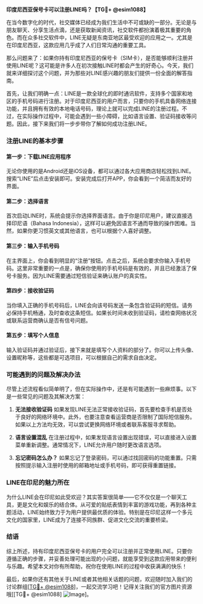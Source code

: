 **印度尼西亚保号卡可以注册LINE吗？【TG💪+ @esim1088】**

在当今数字化的时代，社交媒体已经成为我们生活中不可或缺的一部分。无论是与朋友聊天、分享生活点滴，还是获取新闻资讯，社交软件都扮演着极其重要的角色。而在众多社交软件中，LINE无疑是东南亚地区最受欢迎的应用之一。尤其是在印度尼西亚，这款应用几乎成了人们日常沟通的重要工具。

那么问题来了：如果你持有印度尼西亚的保号卡（SIM卡），是否能够顺利注册并使用LINE呢？这可能是许多人在初次接触LINE时都会产生的好奇心。今天，我们就来详细探讨这个问题，并为那些对LINE感兴趣的朋友们提供一份全面的解答指南。

首先，让我们明确一点：LINE是一款全球化的即时通讯软件，支持多个国家和地区的手机号码进行注册。对于印度尼西亚的用户而言，只要你的手机具备网络连接功能，并且拥有有效的本地电话号码，理论上就可以完成LINE的注册过程。不过，在实际操作过程中，可能会遇到一些小障碍，比如语言设置、验证码接收等问题。因此，接下来我们将一步步带你了解如何成功注册LINE。

### 注册LINE的基本步骤

#### 第一步：下载LINE应用程序
无论你使用的是Android还是iOS设备，都可以通过各大应用商店轻松找到LINE。搜索“LINE”后点击安装即可。安装完成后打开APP，你会看到一个简洁而友好的界面。

#### 第二步：选择语言
首次启动LINE时，系统会提示你选择界面语言。由于你是印尼用户，建议直接选择印尼语（Bahasa Indonesia），这样可以避免因语言不通而导致的操作困难。当然，如果你更习惯英文或其他语言，也可以根据个人喜好调整。

#### 第三步：输入手机号码
在主界面上，你会看到明显的“注册”按钮。点击之后，系统会要求你输入手机号码。这里非常重要的一点是，确保你使用的手机号码是有效的，并且已经激活了保号卡服务。因为LINE需要通过短信验证来确认账户的真实性。

#### 第四步：接收验证码
当你填入正确的手机号码后，LINE会向该号码发送一条包含验证码的短信。请务必保持手机畅通，及时查收这条短信。如果长时间未收到验证码，请检查网络状况或联系运营商确认是否有信号问题。

#### 第五步：填写个人信息
输入验证码并通过验证后，接下来就是填写个人资料的部分了。你可以上传头像、设置昵称等，这些都是可选项目，可以根据自己的需求自由决定。

### 可能遇到的问题及解决办法

尽管上述流程看似简单明了，但在实际操作中，还是有可能遇到一些麻烦事。以下是一些常见的问题及其解决方案：

1. **无法接收验证码**
   如果发现LINE无法正常接收验证码，首先要检查手机是否处于良好的网络环境中。此外，也要注意查看运营商是否限制了国际短信服务。如果以上方法均无效，可以尝试更换网络环境或者联系客服寻求帮助。

2. **语言设置混乱**
   在注册过程中，如果发现语言设置出现错误，可以直接进入设置菜单重新调整。通常情况下，LINE允许用户随时更改语言选项。

3. **忘记密码怎么办？**
   如果忘记了登录密码，可以通过找回密码的功能重置。只需按照提示输入注册时使用的邮箱地址或手机号码，即可获得重置链接。

### LINE在印尼的魅力所在

为什么LINE会在印尼如此受欢迎？其实答案很简单——它不仅仅是一个聊天工具，更是文化和娱乐的结合体。从可爱的贴纸表情到丰富的游戏功能，再到各种主题活动，LINE始终致力于为用户提供最优质的体验。特别是在印尼这样一个多元文化的国家里，LINE成为了连接不同族群、促进文化交流的重要桥梁。

### 结语

综上所述，持有印度尼西亚保号卡的用户完全可以注册并正常使用LINE。只要你遵循正确的步骤，并妥善处理可能出现的小问题，就能享受到这款应用带来的便利与乐趣。希望本文对你有所帮助，祝你在使用LINE的过程中收获满满的快乐！

最后，如果你还有其他关于LINE或者其他相关话题的问题，欢迎随时加入我们的讨论群组[[TG💪+ @esim1088](https://t.me/s/esim1088)]，一起交流学习吧！记得关注我们的官方图片资源哦[[TG💪+ @esim1088] ![Image](https://i.postimg.cc/4NQfJmqS/Snipaste-2025-05-13-00-14-12.png)]。